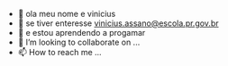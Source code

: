 - 👋 ola meu nome e vinicius
- 👀 se tiver enteresse vinicius.assano@escola.pr.gov.br
- 🌱 e estou aprendendo a progamar
- 💞️ I’m looking to collaborate on ...
- 📫 How to reach me ...

<!---
vinidennis/vinidennis is a ✨ special ✨ repository because its `README.md` (this file) appears on your GitHub profile.
You can click the Preview link to take a look at your changes.
--->
